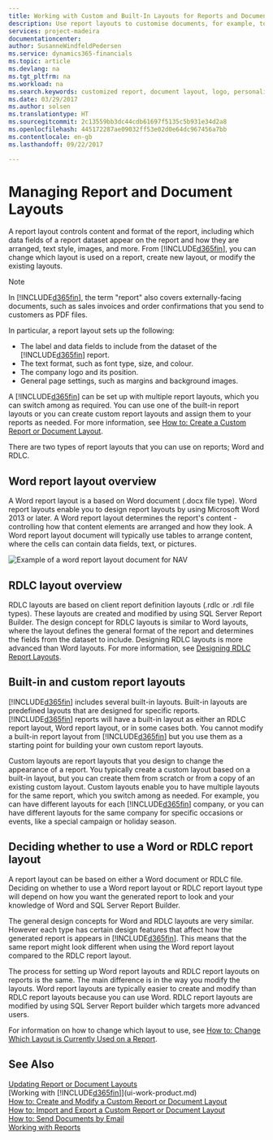 ```yaml
---
title: Working with Custom and Built-In Layouts for Reports and Documents | Microsoft Docs
description: Use report layouts to customise documents, for example, to personalise the font, logo, or page settings of PDF files you send to customers.
services: project-madeira
documentationcenter: 
author: SusanneWindfeldPedersen
ms.service: dynamics365-financials
ms.topic: article
ms.devlang: na
ms.tgt_pltfrm: na
ms.workload: na
ms.search.keywords: customized report, document layout, logo, personalize
ms.date: 03/29/2017
ms.author: solsen
ms.translationtype: HT
ms.sourcegitcommit: 2c13559bb3dc44cdb61697f5135c5b931e34d2a8
ms.openlocfilehash: 445172287ae09032ff53e02d0e64dc967456a7bb
ms.contentlocale: en-gb
ms.lasthandoff: 09/22/2017

---
```

# <a name="managing-report-and-document-layouts"></a>Managing Report and Document Layouts
A report layout controls content and format of the report, including which data fields of a report dataset appear on the report and how they are arranged, text style, images, and more. From [!INCLUDE[d365fin](includes/d365fin_md.md)], you can change which layout is used on a report, create new layout, or modify the existing layouts.

> [!NOTE]  
>   In [!INCLUDE[d365fin](includes/d365fin_md.md)], the term "report" also covers externally-facing documents, such as sales invoices and order confirmations that you send to customers as PDF files.

In particular, a report layout sets up the following:

* The label and data fields to include from the dataset of the [!INCLUDE[d365fin](includes/d365fin_md.md)] report.
* The text format, such as font type, size, and colour.
* The company logo and its position.
* General page settings, such as margins and background images.

A [!INCLUDE[d365fin](includes/d365fin_md.md)] can be set up with multiple report layouts, which you can switch among as required. You can use one of the built-in report layouts or you can create custom report layouts and assign them to your reports as needed. For more information, see [How to: Create a Custom Report or Document Layout](ui-how-create-custom-report-layout.md).

There are two types of report layouts that you can use on reports; Word and RDLC.

## <a name="word-report-layout-overview"></a>Word report layout overview
A Word report layout is a based on Word document (.docx file type). Word report layouts enable you to design report layouts by using Microsoft Word 2013 or later. A Word report layout determines the report's content - controlling how that content elements are arranged and how they look. A Word report layout document will typically use tables to arrange content, where the cells can contain data fields, text, or pictures.

 ![Example of a word report layout document for NAV](media/nav_wordreportlayout_edit_in_word_example.png "NAV_WordReportLayout_Edit_In_Word_Example")  

## <a name="rdlc-layout-overview"></a>RDLC layout overview
RDLC layouts are based on client report definition layouts (.rdlc or .rdl file types). These layouts are created and modified by using SQL Server Report Builder. The design concept for RDLC layouts is similar to Word layouts, where the layout defines the general format of the report and determines the fields from the dataset to include. Designing RDLC layouts is more advanced than Word layouts. For more information, see [Designing RDLC Report Layouts](https://msdn.microsoft.com/en-us/dynamics-nav/designing-rdlc-report-layouts).

## <a name="built-in-and-custom-report-layouts"></a>Built-in and custom report layouts
[!INCLUDE[d365fin](includes/d365fin_md.md)] includes several built-in layouts. Built-in layouts are predefined layouts that are designed for specific reports. [!INCLUDE[d365fin](includes/d365fin_md.md)] reports will have a built-in layout as either an RDLC report layout, Word report layout, or in some cases both. You cannot modify a built-in report layout from [!INCLUDE[d365fin](includes/d365fin_md.md)] but you use them as a starting point for building your own custom report layouts.

Custom layouts are report layouts that you design to change the appearance of a report. You typically create a custom layout based on a built-in layout, but you can create them from scratch or from a copy of an existing custom layout. Custom layouts enable you to have multiple layouts for the same report, which you switch among as needed. For example, you can have different layouts for each [!INCLUDE[d365fin](includes/d365fin_md.md)] company, or you can have different layouts for the same company for specific occasions or events, like a special campaign or holiday season.

## <a name="deciding-whether-to-use-a-word-or-rdlc-report-layout"></a>Deciding whether to use a Word or RDLC report layout
A report layout can be based on either a Word document or RDLC file. Deciding on whether to use a Word report layout or RDLC report layout type will depend on how you want the generated report to look and your knowledge of Word and SQL Server Report Builder.

The general design concepts for Word and RDLC layouts are very similar. However each type has certain design features that affect how the generated report is appears in [!INCLUDE[d365fin](includes/d365fin_md.md)]. This means that the same report might look different when using the Word report layout compared to the RDLC report layout.

The process for setting up Word report layouts and RDLC report layouts on reports is the same. The main difference is in the way you modify the layouts. Word report layouts are typically easier to create and modify than RDLC report layouts because you can use Word. RDLC report layouts are modified by using SQL Server Report builder which targets more advanced users.

For information on how to change which layout to use, see [How to: Change Which Layout is Currently Used on a Report](ui-how-change-layout-currently-used-report.md).

## <a name="see-also"></a>See Also
[Updating Report or Document Layouts](ui-update-report-layouts.md)  
[Working with [!INCLUDE[d365fin](includes/d365fin_md.md)]](ui-work-product.md)  
[How to: Create and Modify a Custom Report or Document Layout](ui-how-create-custom-report-layout.md)  
[How to: Import and Export a Custom Report or Document Layout](ui-how-import-and-export-report-layout.md)  
[How to: Send Documents by Email](ui-how-send-documents-email.md)  
[Working with Reports](ui-work-report.md)  

